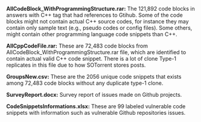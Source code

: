 
**AllCodeBlock_WithProgrammingStructure.rar:** The 121,892 code blocks in answers with C++ tag that had references to Gtihub. Some of the code blocks might not contain actual C++ source codes, for instance they may contain only sample text (e.g., pseudo codes or config files). Some others, might contain other programming language code snippets than C++.
   
**AllCppCodeFile.rar:** These are 72,483 code blocks from AllCodeBlock_WithProgrammingStructure.rar file, which are identified to contain actual valid C++ code snippet.  There is a lot of clone Type-1 replicates in this file due to how SOTorrent stores posts.
   
**GroupsNew.csv:** These are the 2056 unique code snippets that exists among 72,483 code blocks without any duplicate type-1 clone.

**SurveyReport.docx:** Survey report of issues made on Github projects.

**CodeSnippetsInformations.xlsx:** These are 99 labeled vulnerable code snippets with information such as vulnerable Github repositories issues. 
